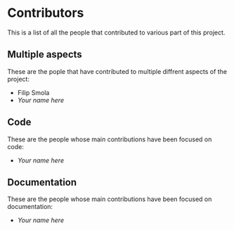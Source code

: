 # Contributors

This is a list of all the people that contributed to various part of this project.

## Multiple aspects

These are the pople that have contributed to multiple diffrent aspects of the project:

* Filip Smola
* _Your name here_

## Code

These are the people whose main contributions have been focused on code:

* _Your name here_

## Documentation

These are the people whose main contributions have been focused on documentation:

* _Your name here_